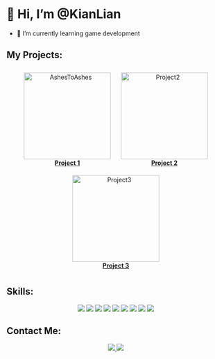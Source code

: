 # 👋 Hi, I’m @KianLian
- 🌱 I’m currently learning game development

## My Projects:

<p align="center">
  <!-- Project 1 -->
  <a href="[https://github.com/KianLian/AshesToAshes](https://github.com/KianLian/AshesToAshes)" style="display: inline-block; margin: 10px;">
    <img src="https://github.com/KianLian/yourrepo/blob/main/images/project1.gif" alt="AshesToAshes" width="200"/>
    <br>
    <strong>Project 1</strong>
  </a>
  <!-- Project 2 -->
  <a href="https://github.com/KianLian/project2" style="display: inline-block; margin: 10px;">
    <img src="https://github.com/KianLian/yourrepo/blob/main/images/project2.gif" alt="Project2" width="200"/>
    <br>
    <strong>Project 2</strong>
  </a>
  <!-- Project 3 -->
  <a href="https://github.com/KianLian/project3" style="display: inline-block; margin: 10px;">
    <img src="https://github.com/KianLian/yourrepo/blob/main/images/project3.gif" alt="Project3" width="200"/>
    <br>
    <strong>Project 3</strong>
  </a>
</p>

## Skills:
<p align="center">
  <!-- Existing Skills -->
  <img src="https://img.shields.io/badge/Unity-100000?style=for-the-badge&logo=unity&logoColor=white"/>
  <img src="https://img.shields.io/badge/C Sharp-239120?style=for-the-badge&logo=c-sharp&logoColor=white"/>
  <img src="https://img.shields.io/badge/Blender-F5792A?style=for-the-badge&logo=blender&logoColor=white"/>
  <img src="https://img.shields.io/badge/GitHub-181717?style=for-the-badge&logo=github&logoColor=white"/>
  <!-- New Skills -->
  <img src="https://img.shields.io/badge/Java-007396?style=for-the-badge&logo=java&logoColor=white"/>
  <img src="https://img.shields.io/badge/C++-00599C?style=for-the-badge&logo=cplusplus&logoColor=white"/>
  <img src="https://img.shields.io/badge/C-239120?style=for-the-badge&logo=c&logoColor=white"/>
  <img src="https://img.shields.io/badge/Python-3776AB?style=for-the-badge&logo=python&logoColor=white"/>
  <img src="https://img.shields.io/badge/Unreal Engine-313131?style=for-the-badge&logo=unrealengine&logoColor=white"/>
</p>

## Contact Me:
<p align="center">
  <a href="mailto:kianlian@example.com">
    <img src="https://img.shields.io/badge/Email-D14836?style=for-the-badge&logo=gmail&logoColor=white"/>
  </a>
  <a href="https://www.linkedin.com/in/kianlian">
    <img src="https://img.shields.io/badge/LinkedIn-0077B5?style=for-the-badge&logo=linkedin&logoColor=white"/>
  </a>
</p>

<!---
KianLian/KianLian is a ✨ special ✨ repository because its `README.md` (this file) appears on your GitHub profile.
You can click the Preview link to take a look at your changes.
--->
